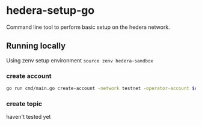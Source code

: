 # hedera-setup-go
Command line tool to perform basic setup on the hedera network.

## Running locally
Using zenv setup environment `source zenv hedera-sandbox`
### create account
```bash
go run cmd/main.go create-account -network testnet -operator-account $ACCOUNT_ID -operator-private-key $PRIVATE_KEY
```

### create topic
haven't tested yet
